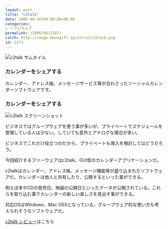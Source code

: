 ```yaml
---
layout: post
title: "c2talk"
date: 2006-08-26T09:00:00+09:00
categories:
- ソフトウェア
permalink: /2006/08/2287/
catch: http://image.moongift.jp/intro2/c2talk.png
id: 2271
---
```

 ![c2talk サムネイル](http://image.moongift.jp/intro2/c2talk.t.png "c2talk サムネイル")
  

### カレンダーをシェアする
  
カレンダー、アドレス帳、メッセージサービス等が合わさったソーシャルカレンダーソフトウェアです。  
<!--more-->  

### カレンダーをシェアする
  

![c2talk スクリーンショット](http://image.moongift.jp/intro2/c2talk.png "c2talk スクリーンショット")

  

ビジネスではグループウェアを使う事が多いが、プライベートでスケジュールを管理している人は少ない。していても意外とアナログな場合が多い。

  

ビジネスでこれだけ役立つのだから、プライベートも導入を検討してはどうだろう。

  

今回紹介するフリーウェアはc2talk、GUI型のカレンダーアプリケーションだ。

  

c2talkはカレンダー、アドレス帳、メッセージ機能等が盛り込まれたソフトウェアだ。カレンダーは他人と共有したり、公開するといった事ができる。

  

例えば本やCDの発売日、映画の公開日といったデータが公開されている。これらを取り込む事でカレンダーの新しい楽しさを見出す事ができる。

  

対応OSはWindows、Mac OSXとなっている。グループウェア的な使い方も考えられそうなソフトウェアだ。

  

[c2talk レビュー](http://fw.moongift.jp/review/i-2291.html)はこちら

